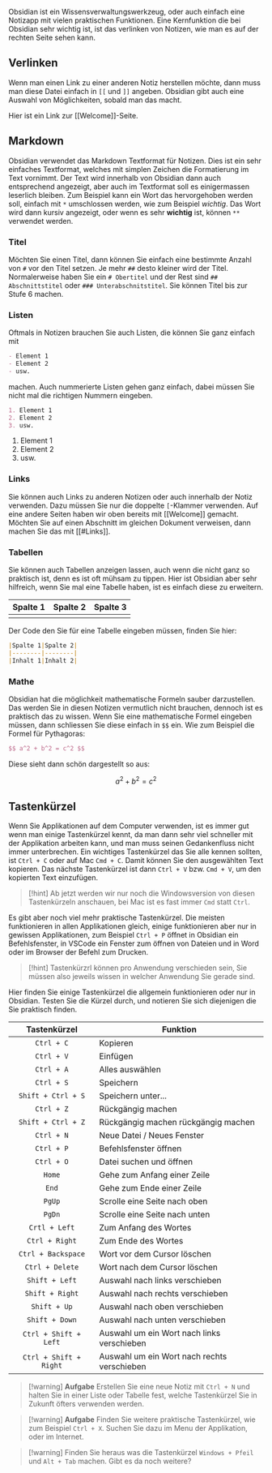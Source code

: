 Obsidian ist ein Wissensverwaltungswerkzeug, oder auch einfach eine Notizapp mit vielen praktischen Funktionen. Eine Kernfunktion die bei Obsidian sehr wichtig ist, ist das verlinken von Notizen, wie man es auf der rechten Seite sehen kann.

## Verlinken

Wenn man einen Link zu einer anderen Notiz herstellen möchte, dann muss man diese Datei einfach in `[[` und `]]` angeben. Obsidian gibt auch eine Auswahl von Möglichkeiten, sobald man das macht.

Hier ist ein Link zur [[Welcome]]-Seite.

## Markdown

Obsidian verwendet das Markdown Textformat für Notizen. Dies ist ein sehr einfaches Textformat, welches mit simplen Zeichen die Formatierung im Text vornimmt. Der Text wird innerhalb von Obsidian dann auch entsprechend angezeigt, aber auch im Textformat soll es einigermassen leserlich bleiben. Zum Beispiel kann ein Wort das hervorgehoben werden soll, einfach mit `*` umschlossen werden, wie zum Beispiel *wichtig*. Das Wort wird dann kursiv angezeigt, oder wenn es sehr **wichtig** ist, können `**` verwendet werden.

### Titel

Möchten Sie einen Titel, dann können Sie einfach eine bestimmte Anzahl von `#` vor den Titel setzen. Je mehr `##` desto kleiner wird der Titel. Normalerweise haben Sie ein `# Obertitel` und der Rest sind `## Abschnittstitel` oder `### Unterabschnitstitel`. Sie können Titel bis zur Stufe 6 machen.

### Listen

Oftmals in Notizen brauchen Sie auch Listen, die können Sie ganz einfach mit 

```markdown
- Element 1
- Element 2
- usw.
```

machen. Auch nummerierte Listen gehen ganz einfach, dabei müssen Sie nicht mal die richtigen Nummern eingeben.

```markdown
1. Element 1
2. Element 2
3. usw.
```

1. Element 1
2. Element 2
3. usw.

### Links

Sie können auch Links zu anderen Notizen oder auch innerhalb der Notiz verwenden. Dazu müssen Sie nur die doppelte `[`-Klammer verwenden. Auf eine andere Seiten haben wir oben bereits mit [[Welcome]] gemacht. Möchten Sie auf einen Abschnitt im gleichen Dokument verweisen, dann machen Sie das mit [[#Links]].

### Tabellen

Sie können auch Tabellen anzeigen lassen, auch wenn die nicht ganz so praktisch ist, denn es ist oft mühsam zu tippen. Hier ist Obsidian aber sehr hilfreich, wenn Sie mal eine Tabelle haben, ist es einfach diese zu erweitern.

| Spalte 1 | Spalte 2 | Spalte 3 |
| -------- | -------- | -------- |
|          |          |          |

Der Code den Sie für eine Tabelle eingeben müssen, finden Sie hier:

```markdown
|Spalte 1|Spalte 2|
|--------|--------|
|Inhalt 1|Inhalt 2|
```

### Mathe

Obsidian hat die möglichkeit mathematische Formeln sauber darzustellen. Das werden Sie in diesen Notizen vermutlich nicht brauchen, dennoch ist es praktisch das zu wissen. Wenn Sie eine mathematische Formel eingeben müssen, dann schliessen Sie diese einfach in `$$` ein. Wie zum Beispiel die Formel für Pythagoras: 

```latex
$$ a^2 + b^2 = c^2 $$
```

Diese sieht dann schön dargestellt so aus:

$$ a^2 + b^2 = c^2 $$
## Tastenkürzel

Wenn Sie Applikationen auf dem Computer verwenden, ist es immer gut wenn man einige Tastenkürzel kennt, da man dann sehr viel schneller mit der Applikation arbeiten kann, und man muss seinen Gedankenfluss nicht immer unterbrechen. Ein wichtiges Tastenkürzel das Sie alle kennen sollten, ist `Ctrl + C` oder auf Mac `Cmd + C`. Damit können Sie den ausgewählten Text kopieren. Das nächste Tastenkürzel ist dann `Ctrl + V` bzw. `Cmd + V`, um den kopierten Text einzufügen.

> [!hint] Ab jetzt werden wir nur noch die Windowsversion von diesen Tastenkürzeln anschauen, bei Mac ist es fast immer `Cmd` statt `Ctrl`.

Es gibt aber noch viel mehr praktische Tastenkürzel. Die meisten funktionieren in allen Applikationen gleich, einige funktionieren aber nur in gewissen Applikationen, zum Beispiel `Ctrl + P` öffnet in Obsidian ein Befehlsfenster, in VSCode ein Fenster zum öffnen von Dateien und in Word oder im Browser der Befehl zum Drucken.

> [!hint] Tastenkürzrl können pro Anwendung verschieden sein, Sie müssen also jeweils wissen in welcher Anwendung Sie gerade sind.

Hier finden Sie einige Tastenkürzel die allgemein funktionieren oder nur in Obsidian. Testen Sie die Kürzel durch, und notieren Sie sich diejenigen die Sie praktisch finden.

|      Tastenkürzel      | Funktion                                    |
| :--------------------: | ------------------------------------------- |
|       `Ctrl + C`       | Kopieren                                    |
|       `Ctrl + V`       | Einfügen                                    |
|       `Ctrl + A`       | Alles auswählen                             |
|       `Ctrl + S`       | Speichern                                   |
|   `Shift + Ctrl + S`   | Speichern unter...                          |
|       `Ctrl + Z`       | Rückgängig machen                           |
|   `Shift + Ctrl + Z`   | Rückgängig machen rückgängig machen         |
|       `Ctrl + N`       | Neue Datei / Neues Fenster                  |
|       `Ctrl + P`       | Befehlsfenster öffnen                       |
|       `Ctrl + O`       | Datei suchen und öffnen                     |
|         `Home`         | Gehe zum Anfang einer Zeile                 |
|         `End`          | Gehe zum Ende einer Zeile                   |
|         `PgUp`         | Scrolle eine Seite nach oben                |
|         `PgDn`         | Scrolle eine Seite nach unten               |
|     `Crtl + Left`      | Zum Anfang des Wortes                       |
|     `Ctrl + Right`     | Zum Ende des Wortes                         |
|   `Ctrl + Backspace`   | Wort vor dem Cursor löschen                 |
|    `Ctrl + Delete`     | Wort nach dem Cursor löschen                |
|     `Shift + Left`     | Auswahl nach links verschieben              |
|    `Shift + Right`     | Auswahl nach rechts verschieben             |
|      `Shift + Up`      | Auswahl nach oben verschieben               |
|     `Shift + Down`     | Auswahl nach unten verschieben              |
| `Ctrl + Shift + Left`  | Auswahl um ein Wort nach links verschieben  |
| `Ctrl + Shift + Right` | Auswahl um ein Wort nach rechts verschieben |
> [!warning] **Aufgabe** Erstellen Sie eine neue Notiz mit `Ctrl + N` und halten Sie in einer Liste oder Tabelle fest, welche Tastenkürzel Sie in Zukunft öfters verwenden werden.

> [!warning] **Aufgabe** Finden Sie weitere praktische Tastenkürzel, wie zum Beispiel `Ctrl + X`. Suchen Sie dazu im Menu der Applikation, oder im Internet.

> [!warning] Finden Sie heraus was die Tastenkürzel `Windows + Pfeil` und `Alt + Tab` machen. Gibt es da noch weitere?


